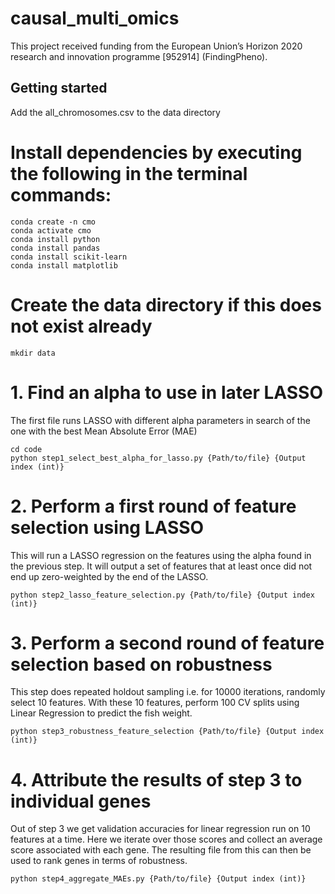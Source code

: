 # causal_multi_omics

This project received funding from the European Union’s Horizon 2020 research and innovation programme [952914] (FindingPheno).

## Getting started

Add the all_chromosomes.csv to the data directory

# Install dependencies by executing the following in the terminal commands:

    conda create -n cmo
    conda activate cmo
    conda install python
    conda install pandas
    conda install scikit-learn
    conda install matplotlib

# Create the data directory if this does not exist already

    mkdir data
    
# 1. Find an alpha to use in later LASSO

The first file runs LASSO with different alpha parameters in search of the one with the best Mean Absolute Error (MAE)  
    
    cd code
    python step1_select_best_alpha_for_lasso.py {Path/to/file} {Output index (int)}

# 2. Perform a first round of feature selection using LASSO

This will run a LASSO regression on the features using the alpha found in the previous step. It will output a set of features that at least once did not end up zero-weighted by the end of the LASSO.

    python step2_lasso_feature_selection.py {Path/to/file} {Output index (int)}

# 3. Perform a second round of feature selection based on robustness

This step does repeated holdout sampling i.e. for 10000 iterations, randomly select 10 features. With these 10 features, perform 100 CV splits using Linear Regression to predict the fish weight.

    python step3_robustness_feature_selection {Path/to/file} {Output index (int)}

# 4. Attribute the results of step 3 to individual genes

Out of step 3 we get validation accuracies for linear regression run on 10 features at a time. Here we iterate over those scores and collect an average score associated with each gene. The resulting file from this can then be used to rank genes in terms of robustness.

    python step4_aggregate_MAEs.py {Path/to/file} {Output index (int)}
